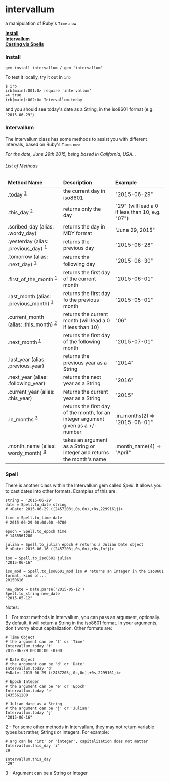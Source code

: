# intervallum
a manipulation of Ruby's `Time.now`


**<a href="#installs">Install</a>**<br>
**<a href="#intervallum">Intervallum</a>**<br>
**<a href="#spell">Casting via Spells</a>**


### <a name="installs">Install</a>

```
gem install intervallum / gem 'intervallum'
```

To test it locally, try it out in `irb`

```
$ irb
irb(main):001:0> require 'intervallum'
=> true
irb(main):002:0> Intervallum.today
```

and you should see today's date as a String, in the iso8601 format (e.g. `"2015-06-29"`)

### <a name="intervallum">Intervallum</a>

The Intervallum class has some methods to assist you with different intervals, based on Ruby's `Time.now`

_For the date, June 29th 2015, being based in California, USA..._

###### List of Methods
<table>
  <thead>
    <tr>
      <td><strong>Method Name</strong></td>
      <td><strong>Description</strong></td>
      <td><strong>Example</strong></td>
    </tr>
  </thead>
  <tbody>
    <tr>
       <td>.today <sup><a href="#one">1</a></sup></td>
       <td>the current day in iso8601</td>
       <td>"2015-06-29"</td>
    </tr>
    <tr>
       <td>.this_day <sup><a href="#two">2</a></sup></td>
       <td>returns only the day</td>
       <td>"29" (will lead a 0 if less than 10, e.g. "07")</td>
    </tr>
    <tr>
      <td>.scribed_day (alias: .wordy_day)</td>
      <td>returns the day in MDY format</td>
      <td>"June 29, 2015"</td>
    </tr>
    <tr>
      <td>.yesterday (alias: .previous_day) <sup><a href="#one">1</a></sup></td>
      <td>returns the previous day</td>
      <td>"2015-06-28"</td>
    </tr>
    <tr>
      <td>.tomorrow (alias: .next_day) <sup><a href="#one">1</a></sup></td>
      <td>returns the following day</td>
      <td>"2015-06-30"</td>
    </tr>
    <tr>
      <td>.first_of_the_month <sup><a href="#one">1</a></sup></td>
      <td>returns the first day of the current month</td>
      <td>"2015-06-01"</td>
    </tr>
    <tr>
      <td>.last_month (alias: .previous_month) <sup><a href="#one">1</a></sup></td>
      <td>returns the first day fo the previous month</td>
      <td>"2015-05-01"</td>
    </tr>
    <tr>
      <td>.current_month (alias: .this_month) <sup><a href="#two">2</a></sup></td>
      <td>returns the current month (will lead a 0 if less than 10)</td>
      <td>"06"</td>
    </tr>
    <tr>
      <td>.next_month <sup><a href="#one">1</a></sup></td>
      <td>returns the first day of the following month</td>
      <td>"2015-07-01"</td>
    </tr>
    <tr>
      <td>.last_year (alias: .previous_year)</td>
      <td>returns the previous year as a String</td>
      <td>"2014"</td>
    </tr>
    <tr>
      <td>.next_year (alias: .following_year)</td>
      <td>returns the next year as a String</td>
      <td>"2016"</td>
    </tr>
    <tr>
      <td>.current_year (alias: .this_year)</td>
      <td>returns the current year as a String</td>
      <td>"2015"</td>
    </tr>
    <tr>
      <td>.in_months <sup><a href="#three">3</a></sup></td>
      <td>returns the first day of the month, for an integer argument given as a +/- number</td>
      <td>.in_months(2) => "2015-08-01"</td>
    </tr>
    <tr>
      <td>.month_name (alias: wordy_month) <sup><a href="#three">3</a></sup></td>
      <td>takes an argument as a String or Integer and returns the month's name</td>
      <td>.month_name(4) => "April"</td>
    </tr>
  </tbody>
</table>

### <a name="spell">Spell</a>

There is another class within the Intervallum gem called _Spell_. It allows you to cast dates into other formats. Examples of this are:

```
string = '2015-06-29'
date = Spell.to_date string
# <Date: 2015-06-29 ((2457203j,0s,0n),+0s,2299161j)>

time = Spell.to_time date
# 2015-06-29 00:00:00 -0700

epoch = Spell.to_epoch time
# 1435561200

julian = Spell.to_julian epoch # returns a Julian Date object
# <Date: 2015-06-16 ((2457203j,0s,0n),+0s,Infj)>

iso = Spell.to_iso8601 julian
"2015-06-16"

iso_mod = Spell.to_iso8601_mod iso # returns an Integer in the iso8601 format, kind of...
20150616

new_date = Date.parse('2015-05-12')
Spell.to_string new_date
"2015-05-12"
```

Notes:

<a name="one">1</a> - For most methods in Intervallum, you can pass an argument, optionally. By default, it will return a String in the iso8601 format. In your arguments, don't worry about capitalization. Other formats are:

```
# Time Object
# the argument can be 't' or 'Time'
Intervallum.today 't'
2015-06-29 00:00:00 -0700

# Date Object
# the argument can be 'd' or 'Date'
Intervallum.today 'd'
#<Date: 2015-06-29 ((2457203j,0s,0n),+0s,2299161j)>

# Epoch Integer
# the argument can be 'e' or 'Epoch'
Intervallum.today 'e'
1435561200

# Julian date as a String
# the argument can be 'j' or 'Julian'
Intervallum.today 'j'
"2015-06-16"
```

<a name="two">2</a> - For some other methods in Intervallum, they may not return variable types but rather, Strings or Integers. For example:

```
# arg can be 'int' or 'integer', capitalization does not matter
Intervallum.this_day 'i'
29

Intervallum.this_day
"29"
```

<a name="three">3</a> - Argument can be a String or Integer
